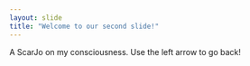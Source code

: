 ```yaml
---
layout: slide
title: "Welcome to our second slide!"
---
```

A ScarJo on my consciousness.
Use the left arrow to go back!
